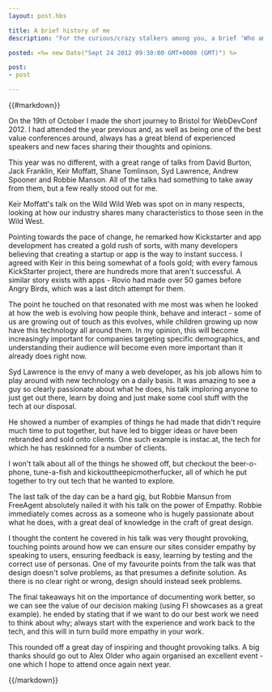 ```yaml
---
layout: post.hbs

title: A brief history of me
description: "For the curious/crazy stalkers among you, a brief 'Who am I', and how I've fallen into doing whatever it is that I do."

posted: <%= new Date("Sept 24 2012 09:30:00 GMT+0000 (GMT)") %>

post:
- post

---
```


{{#markdown}}

On the 19th of October I made the short journey to Bristol for WebDevConf 2012.  I had attended the year previous and, as well as being one of the best value conferences around, always has a great blend of experienced speakers and new faces sharing their thoughts and opinions.

This year was no different, with a great range of talks from David Burton, Jack Franklin, Keir Moffatt, Shane Tomlinson, Syd Lawrence, Andrew Spooner and Robbie Manson.  All of the talks had something to take away from them, but a few really stood out for me.

Keir Moffatt's talk on the Wild Wild Web was spot on in many respects, looking at how our industry shares many characteristics to those seen in the Wild West.

Pointing towards the pace of change, he remarked how Kickstarter and app development has created a gold rush of sorts, with many developers believing that creating a startup or app is the way to instant success.  I agreed with Keir in this being somewhat of a fools gold; with every famous KickStarter project, there are hundreds more that aren't successful.  A similar story exists with apps - Rovio had made over 50 games before Angry Birds, which was a last ditch attempt for them.

The point he touched on that resonated with me most was when he looked at how the web is evolving how people think, behave and interact - some of us are growing out of touch as this evolves, while children growing up now have this technology all around them.  In my opinion, this will become increasingly important for companies targeting specific demographics, and understanding their audience will become even more important than it already does right now.

Syd Lawrence is the envy of many a web developer, as his job allows him to play around with new technology on a daily basis. It was amazing to see a guy so clearly passionate about what he does, his talk imploring anyone to just get out there, learn by doing and just make some cool stuff with the tech at our disposal.

He showed a number of examples of things he had made that didn't require much time to put together, but have led to bigger ideas or have been rebranded and sold onto clients.  One such example is instac.at, the tech for which he has reskinned for a number of clients.

I won't talk about all of the things he showed off, but checkout the beer-o-phone, tune-a-fish and kickouttheepicmotherfucker, all of which he put together to try out tech that he wanted to explore.

The last talk of the day can be a hard gig, but Robbie Mansun from FreeAgent absolutely nailed it with his talk on the power of Empathy.  Robbie immediately comes across as a someone who is hugely passionate about what he does, with a great deal of knowledge in the craft of great design.

I thought the content he covered in his talk was very thought provoking, touching points around how we can ensure our sites consider empathy by speaking to users, ensuring feedback is easy, learning by testing and the correct use of personas.  One of my favourite points from the talk was that design doesn't solve problems, as that presumes a definite solution.  As there is no clear right or wrong, design should instead seek problems.

The final takeaways hit on the importance of documenting work better, so we can see the value of our decision making (using FI showcases as a great example). he ended by stating that if we want to do our best work we need to think about why; always start with the experience and work back to the tech, and this will in turn build more empathy in your work.

This rounded off a great day of inspiring and thought provoking talks. A big thanks should go out to Alex Older who again organised an excellent event - one which I hope to attend once again next year.

{{/markdown}}